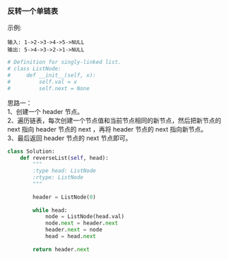### 反转一个单链表

示例:
```text
输入: 1->2->3->4->5->NULL
输出: 5->4->3->2->1->NULL
```

```python
# Definition for singly-linked list.
# class ListNode:
#     def __init__(self, x):
#         self.val = x
#         self.next = None
```

思路一：  
1、创建一个 header 节点。  
2、遍历链表，每次创建一个节点值和当前节点相同的新节点，然后把新节点的 next 指向 header 节点的 next ，再将 header 节点的 next 指向新节点。  
3、最后返回 header 节点的 next 节点即可。

```python
class Solution:
    def reverseList(self, head):
        """
        :type head: ListNode
        :rtype: ListNode
        """
        
        header = ListNode(0)
        
        while head:
            node = ListNode(head.val)
            node.next = header.next
            header.next = node
            head = head.next
        
        return header.next
        
```